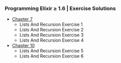 ### Programming Elixir ≥ 1.6 | Exercise Solutions

- [Chapter 7](chapter-7)
  - Lists And Recursion Exercise 1
  - Lists And Recursion Exercise 2
  - Lists And Recursion Exercise 3
  - Lists And Recursion Exercise 4
- [Chapter 10](chapter-10)
  - Lists And Recursion Exercise 5
  - Lists And Recursion Exercise 6

